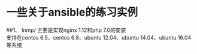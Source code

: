 # 一些关于ansible的练习实例
##1、 lnmp/ 主要是实现nginx 1.12和php 7.0的安装<br>
    支持在centos 6.5、centos 6.8、ubuntu 12.04、ubuntu 14.04、ubuntu 16.04等系统

